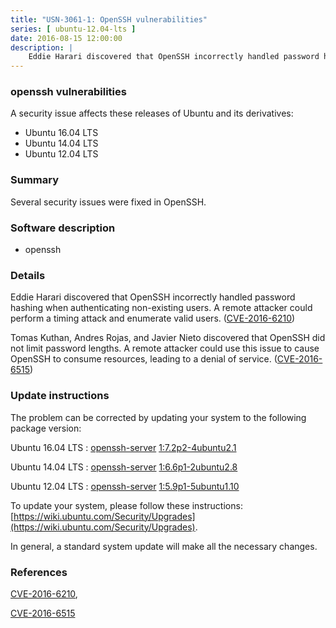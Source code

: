 ```yaml
---
title: "USN-3061-1: OpenSSH vulnerabilities"
series: [ ubuntu-12.04-lts ]
date: 2016-08-15 12:00:00
description: |
    Eddie Harari discovered that OpenSSH incorrectly handled password hashing when authenticating non-existing users. A remote attacker could perform a timing attack and enumerate valid users. ([CVE-2016-6210](http://people.ubuntu.com/~ubuntu-security/cve/CVE-2016-6210))
--- 
```

 
### openssh vulnerabilities

A security issue affects these releases of Ubuntu and its derivatives:

* Ubuntu 16.04 LTS
* Ubuntu 14.04 LTS
* Ubuntu 12.04 LTS

### Summary

Several security issues were fixed in OpenSSH. 

### Software description

* openssh 

### Details

Eddie Harari discovered that OpenSSH incorrectly handled password hashing when authenticating non-existing users. A remote attacker could perform a timing attack and enumerate valid users. ([CVE-2016-6210](http://people.ubuntu.com/~ubuntu-security/cve/CVE-2016-6210))

Tomas Kuthan, Andres Rojas, and Javier Nieto discovered that OpenSSH did not limit password lengths. A remote attacker could use this issue to cause OpenSSH to consume resources, leading to a denial of service. ([CVE-2016-6515](http://people.ubuntu.com/~ubuntu-security/cve/CVE-2016-6515)) 

### Update instructions

The problem can be corrected by updating your system to the following package version:

Ubuntu 16.04 LTS
 : [openssh-server](https://launchpad.net/ubuntu/+source/openssh) <span> [1:7.2p2-4ubuntu2.1](https://launchpad.net/ubuntu/+source/openssh/1:7.2p2-4ubuntu2.1) </span> 

Ubuntu 14.04 LTS
 : [openssh-server](https://launchpad.net/ubuntu/+source/openssh) <span> [1:6.6p1-2ubuntu2.8](https://launchpad.net/ubuntu/+source/openssh/1:6.6p1-2ubuntu2.8) </span> 

Ubuntu 12.04 LTS
 : [openssh-server](https://launchpad.net/ubuntu/+source/openssh) <span> [1:5.9p1-5ubuntu1.10](https://launchpad.net/ubuntu/+source/openssh/1:5.9p1-5ubuntu1.10) </span> 

To update your system, please follow these instructions: [https://wiki.ubuntu.com/Security/Upgrades](https://wiki.ubuntu.com/Security/Upgrades).

In general, a standard system update will make all the necessary changes. 

### References

 [CVE-2016-6210](http://people.ubuntu.com/~ubuntu-security/cve/CVE-2016-6210), 

 [CVE-2016-6515](http://people.ubuntu.com/~ubuntu-security/cve/CVE-2016-6515)
 
